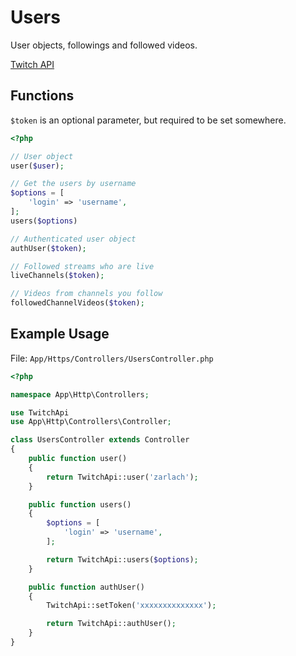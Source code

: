 # Users

User objects, followings and followed videos.

[Twitch API](https://github.com/justintv/Twitch-API/blob/master/users.md)

## Functions

`$token` is an optional parameter, but required to be set somewhere.

```php
<?php

// User object
user($user);

// Get the users by username
$options = [
    'login' => 'username',
];
users($options)

// Authenticated user object
authUser($token);

// Followed streams who are live
liveChannels($token);

// Videos from channels you follow
followedChannelVideos($token);
```

## Example Usage

File: `App/Https/Controllers/UsersController.php`

```php
<?php

namespace App\Http\Controllers;

use TwitchApi
use App\Http\Controllers\Controller;

class UsersController extends Controller
{
    public function user()
    {
        return TwitchApi::user('zarlach');
    }

    public function users()
    {
        $options = [
            'login' => 'username',
        ];

        return TwitchApi::users($options);
    }

    public function authUser()
    {
        TwitchApi::setToken('xxxxxxxxxxxxxx');

        return TwitchApi::authUser();
    }
}
```